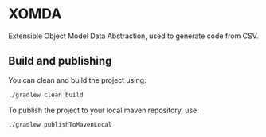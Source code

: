 # XOMDA

Extensible Object Model Data Abstraction, used to generate code from CSV.

## Build and publishing

You can clean and build the project using:

```bash
./gradlew clean build
```

To publish the project to your local maven repository, use:

```bash
./gradlew publishToMavenLocal
```
